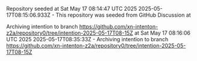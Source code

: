 Repository seeded at Sat May 17 08:14:47 UTC 2025
 2025-05-17T08:15:06.933Z - This repository was seeded from GitHub Discussion  at 

Archiving intentïon to branch https://github.com/xn-intenton-z2a/repository0/tree/intention-2025-05-17T08-15Z at Sat May 17 08:16:06 UTC 2025
2025-05-17T08:35:33Z - Archiving intentïon to branch https://github.com/xn-intenton-z2a/repository0/tree/intention-2025-05-17T08-15Z

